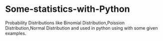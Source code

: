 # Some-statistics-with-Python
Probability Distributions like Binomial Distribution,Poission Distribution,Normal Distribution and used in python using with some given examples.

